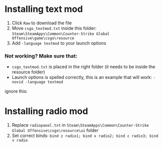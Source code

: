 # Installing text mod

1. Click `Raw` to download the file
2. Move `csgo_textmod.txt` inside this folder: `Steam\SteamApps\Common\Counter-Strike Global Offensive\game\csgo\resource`
3. Add `-language textmod` to your launch options

### Not working? Make sure that:
- `csgo_textmod.txt` is placed in the right folder (it needs to be inside the resource folder)
- Launch options is spelled correctly, this is an example that will work: `-novid -language textmod`

ignore this:
# Installing radio mod
1. Replace `radiopanel.txt` in  `Steam\SteamApps\Common\Counter-Strike Global Offensive\csgo\resource\ui` folder
2. Set correct binds: `bind z radio1; bind x radio2; bind c radio3; bind v radio`
